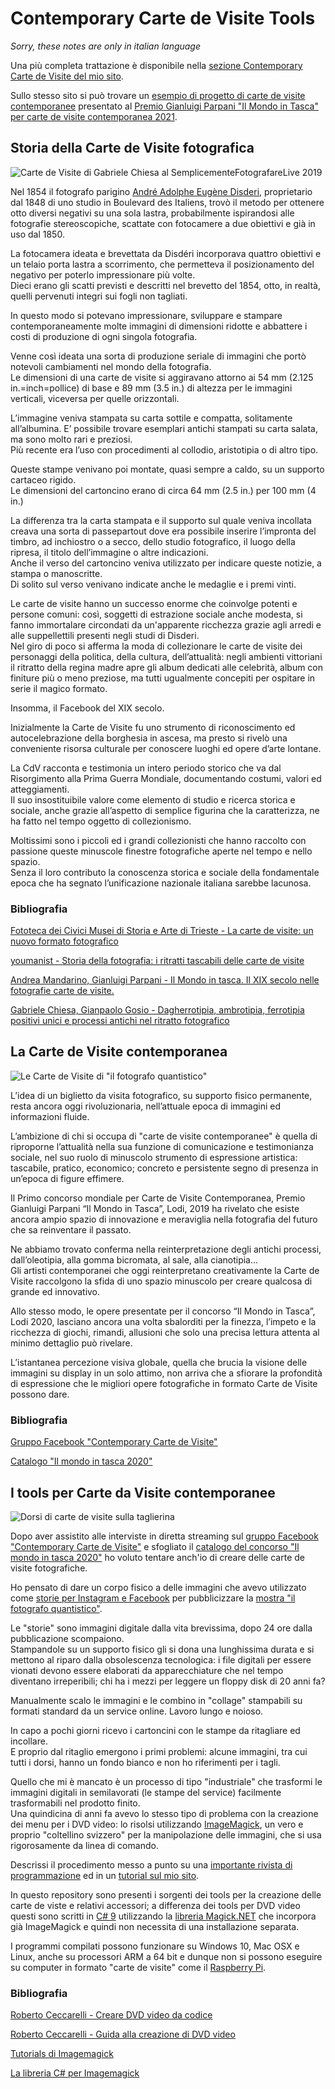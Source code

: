 # Contemporary Carte de Visite Tools


*Sorry, these notes are only in italian language*

Una più completa trattazione è disponibile nella [sezione Contemporary Carte de Visite del mio sito](https://strawberryfield.altervista.org/carte_de_visite).

Sullo stesso sito si può trovare un [esempio di progetto di carte de visite contemporanee](https://strawberryfield.altervista.org/carte_de_visite/il_mondo_in_tasca.php) presentato al [Premio Gianluigi Parpani "Il Mondo in Tasca" per carte de visite contemporanea 2021](https://www.gri.it/notizie/eventi/296-premio-gianluigi-parpani-il-mondo-in-tasca-per-carte-de-visite-contemporanea-2021.html).

## Storia della Carte de Visite fotografica

![Carte de Visite di Gabriele Chiesa al SemplicementeFotografareLive 2019](https://strawberryfield.altervista.org/carte_de_visite/foto/cdv_gabriele_chiesa_semplicementefotografarelive.jpg)

Nel 1854 il fotografo parigino 
[André Adolphe Eugène Disderi](https://it.wikipedia.org/wiki/Andr%C3%A9-Adolphe-Eug%C3%A8ne_Disd%C3%A9ri),
proprietario dal 1848 di uno studio in Boulevard des Italiens,
trovò il metodo per ottenere otto diversi negativi su una sola lastra, 
probabilmente ispirandosi alle fotografie stereoscopiche, 
scattate con fotocamere a due obiettivi e già in uso dal 1850. 

La fotocamera ideata e brevettata da Disdéri incorporava quattro obiettivi
e un telaio porta lastra a scorrimento, che permetteva il posizionamento 
del negativo per poterlo impressionare più volte.   
Dieci erano gli scatti previsti e descritti nel brevetto del 1854, 
otto, in realtà, quelli pervenuti integri sui fogli non tagliati. 

In questo modo si potevano impressionare, sviluppare e stampare 
contemporaneamente molte immagini di dimensioni ridotte e abbattere i costi
di produzione di ogni singola fotografia. 

Venne così ideata una sorta di produzione seriale di immagini 
che portò notevoli cambiamenti nel mondo della fotografia.  
Le dimensioni di una carte de visite si aggiravano attorno ai 54 mm 
(2.125 in.=inch=pollice) di base e 89 mm (3.5 in.) di altezza per le 
immagini verticali, viceversa per quelle orizzontali. 

L’immagine veniva stampata su carta sottile e compatta, 
solitamente all’albumina. E’ possibile trovare esemplari antichi stampati 
su carta salata, ma sono molto rari e preziosi.  
Più recente era l’uso con procedimenti al collodio, aristotipia o di 
altro tipo. 

Queste stampe venivano poi montate, quasi sempre a caldo, 
su un supporto cartaceo rigido.  
Le dimensioni del cartoncino erano di circa 64 mm (2.5 in.)  per 100 mm (4 in.)

La differenza tra la carta stampata e il supporto sul quale veniva incollata
creava una sorta di passepartout dove era possibile inserire l’impronta 
del timbro, ad inchiostro o a secco, dello studio fotografico, il luogo 
della ripresa, il titolo dell’immagine o altre indicazioni.  
Anche il verso del cartoncino veniva utilizzato per indicare queste notizie,
a stampa o manoscritte.  
Di solito sul verso venivano indicate anche le medaglie e i premi vinti.

Le carte de visite hanno un successo enorme che coinvolge potenti 
e persone comuni: così, soggetti di estrazione sociale anche modesta, 
si fanno immortalare circondati da un'apparente ricchezza grazie 
agli arredi e alle suppellettili presenti negli studi di Disderi.  
Nel giro di poco si afferma la moda di collezionare le carte de visite 
dei personaggi della politica, della cultura, dell’attualità: 
negli ambienti vittoriani il ritratto della regina madre apre gli album 
dedicati alle celebrità, album con finiture più o meno preziose, 
ma tutti ugualmente concepiti per ospitare in serie il magico formato.

Insomma, il Facebook del XIX secolo.

Inizialmente la Carte de Visite fu uno strumento di riconoscimento ed autocelebrazione 
della borghesia in ascesa, ma presto si rivelò una conveniente risorsa 
culturale per conoscere luoghi ed opere d’arte lontane. 

La CdV racconta e testimonia un intero periodo storico che va dal Risorgimento 
alla Prima Guerra Mondiale, documentando costumi, valori ed atteggiamenti.  
Il suo insostituibile valore come elemento di studio e ricerca storica e 
sociale, anche grazie all’aspetto di semplice figurina che la caratterizza, 
ne ha fatto nel tempo oggetto di collezionismo. 

Moltissimi sono i piccoli ed i grandi collezionisti che hanno raccolto con 
passione queste minuscole finestre fotografiche aperte nel tempo e nello spazio.  
Senza il loro contributo la conoscenza storica e sociale della fondamentale 
epoca che ha segnato l’unificazione nazionale italiana sarebbe lacunosa.

### Bibliografia

[Fototeca dei Civici Musei di Storia e Arte di Trieste - La carte de visite: un nuovo formato fotografico](https://fototecatrieste.it/i-mercoledi-della-fototeca/la-fotografia-giappone-e-cina-in-posa/notizie-sulla-fotografia-la-carte-de-visite-un-nuovo-formato-fotografico/)

[youmanist - Storia della fotografia: i ritratti tascabili delle carte de visite](https://youmanist.it/categories/fotografia/storia-della-fotografia-carte-de-visite)

[Andrea Mandarino, Gianluigi Parpani - Il Mondo in tasca. Il XIX secolo nelle fotografie carte de visite.](https://issuu.com/brescialeonessa/docs/il_mondo_in_tasca)

[Gabriele Chiesa, Gianpaolo Gosio - Dagherrotipia, ambrotipia, ferrotipia positivi unici e processi antichi nel ritratto fotografico](https://books.google.it/books?id=8aHiDwAAQBAJ&lpg=PA56&dq=carte%20de%20visite%20gabriele%20chiesa&hl=it&pg=PA1#v=onepage&q&f=false)

## La Carte de Visite contemporanea

![Le Carte de Visite di "il fotografo quantistico"](https://strawberryfield.altervista.org/carte_de_visite/foto/cdv_ilfotografoquantistico.jpg)

L’idea di un biglietto da visita fotografico, su supporto fisico permanente, 
resta ancora oggi rivoluzionaria, nell’attuale epoca di immagini ed 
informazioni fluide. 

L’ambizione di chi si occupa di "carte de visite contemporanee"
è quella di riproporne l’attualità nella sua funzione di 
comunicazione e testimonianza sociale, nel suo ruolo di minuscolo strumento 
di espressione artistica: tascabile, pratico, economico; concreto e 
persistente segno di presenza in un’epoca di figure effimere.

Il Primo concorso mondiale per Carte de Visite Contemporanea, 
Premio Gianluigi Parpani “Il Mondo in Tasca”, Lodi, 2019 ha rivelato che 
esiste ancora ampio spazio di innovazione e meraviglia nella fotografia 
del futuro che sa reinventare il passato.

Ne abbiamo trovato conferma nella reinterpretazione degli antichi processi, 
dall’oleotipia, alla gomma bicromata, al sale, alla cianotipia...   
Gli artisti contemporanei che oggi reinterpretano creativamente la Carte de Visite 
raccolgono la sfida di uno spazio minuscolo per creare qualcosa di grande 
ed innovativo.

Allo stesso modo, le opere presentate per il concorso “Il Mondo in Tasca”, Lodi 2020, 
lasciano ancora una volta sbalorditi per la finezza, l’impeto e la ricchezza 
di giochi, rimandi, allusioni che solo una precisa lettura attenta al minimo 
dettaglio può rivelare.

L’istantanea percezione visiva globale, quella che brucia la visione delle 
immagini su display in un solo attimo, non arriva che a sfiorare la profondità 
di espressione che le migliori opere fotografiche in formato Carte de Visite 
possono dare.

### Bibliografia

[Gruppo Facebook "Contemporary Carte de Visite"](https://www.facebook.com/groups/cartedevisite)

[Catalogo "Il mondo in tasca 2020"](https://www.gri.it/support/Il-Mondo-in-Tasca-2020-CdV-web.pdf?fbclid=IwAR1mZy4oHk46hpe8w6rEjygDyYo87H87MzgImDL1IDSFy0ojO8pjdDVfqpw)

## I tools per Carte da Visite contemporanee

![Dorsi di carte de visite sulla taglierina](https://strawberryfield.altervista.org/carte_de_visite/foto/dorsi_cdv_taglierina.jpg)

Dopo aver assistito alle interviste in diretta streaming sul 
[gruppo Facebook "Contemporary Carte de Visite"](https://www.facebook.com/groups/cartedevisite)
e sfogliato il 
[catalogo del concorso "Il mondo in tasca 2020"](https://www.gri.it/support/Il-Mondo-in-Tasca-2020-CdV-web.pdf?fbclid=IwAR1mZy4oHk46hpe8w6rEjygDyYo87H87MzgImDL1IDSFy0ojO8pjdDVfqpw)
ho voluto tentare anch'io di creare delle carte de visite fotografiche.

Ho pensato di dare un corpo fisico a delle immagini che avevo utilizzato come 
[storie per Instagram e Facebook](https://strawberryfield.altervista.org/fq/storie_facebook_instagram.php)
per pubblicizzare la 
[mostra "il fotografo quantistico"](https://strawberryfield.altervista.org/fq/mostrafotografica-robertoceccarelli-semplicementefotografare-novafeltria.php).

Le "storie" sono immagini digitale dalla vita brevissima, dopo 24 ore dalla pubblicazione scompaiono.  
Stampandole su un supporto fisico gli si dona una lunghissima durata e si mettono al
riparo dalla obsolescenza tecnologica: i file digitali per essere vionati devono essere
elaborati da apparecchiature che nel tempo diventano irreperibili; chi ha i mezzi per leggere
un floppy disk di 20 anni fa?

Manualmente scalo le immagini e le combino in "collage" stampabili su formati standard
da un service online. Lavoro lungo e noioso.

In capo a pochi giorni ricevo i cartoncini con le stampe da ritagliare ed incollare.  
E proprio dal ritaglio emergono i primi problemi: alcune immagini, tra cui tutti i dorsi,
hanno un fondo bianco e non ho riferimenti per i tagli.

Quello che mi è mancato è un processo di tipo "industriale" che trasformi le immagini digitali
in semilavorati (le stampe del service) facilmente trasformabili nel prodotto finito.  
Una quindicina di anni fa avevo lo stesso tipo di problema con la creazione dei menu
per i DVD video: lo risolsi utilizzando [ImageMagick](https://imagemagick.org/), un vero
e proprio "coltellino svizzero" per la manipolazione delle immagini, che si usa
rigorosamente da linea di comando.

Descrissi il procedimento messo a punto su una [importante rivista di programmazione](https://strawberryfield.altervista.org/cp/10.pdf)
ed in un [tutorial sul mio sito](https://strawberryfield.altervista.org/creare_dvd_video/index.php).

In questo repository sono presenti i sorgenti dei tools per la creazione delle carte de viste
e relativi accessori; a differenza dei tools per DVD video questi sono scritti in 
[C# 9](https://docs.microsoft.com/it-it/dotnet/csharp/whats-new/csharp-9)
utilizzando la [libreria Magick.NET](https://github.com/dlemstra/Magick.NET) che incorpora
già ImageMagick e quindi non necessita di una installazione separata.

I programmi compilati possono funzionare su Windows 10, Mac OSX e Linux, 
anche su processori ARM a 64 bit e dunque
non si possono eseguire su computer in formato "carte de visite" come il
[Raspberry Pi](https://www.raspberrypi.org/products/raspberry-pi-4-model-b/).


### Bibliografia

[Roberto Ceccarelli - Creare DVD video da codice](https://strawberryfield.altervista.org/cp/10.pdf)

[Roberto Ceccarelli - Guida alla creazione di DVD video](https://strawberryfield.altervista.org/creare_dvd_video/index.php)

[Tutorials di Imagemagick](https://legacy.imagemagick.org/Usage/)

[La libreria C# per Imagemagick](https://github.com/dlemstra/Magick.NET)
